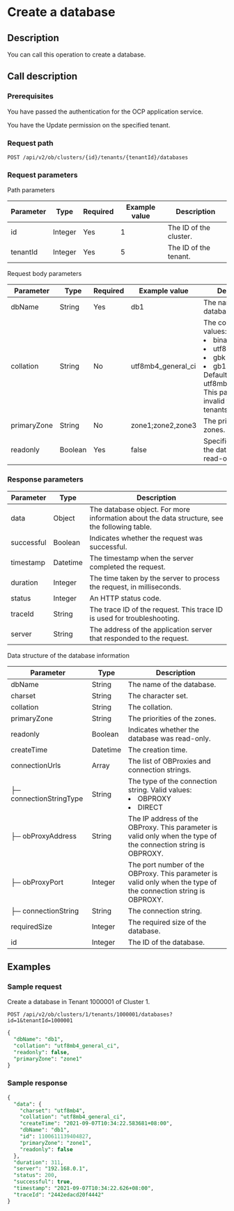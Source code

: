 Create a database
======================================



Description
--------------------------------

You can call this operation to create a database.

Call description
-------------------------------------

### Prerequisites

You have passed the authentication for the OCP application service.

You have the Update permission on the specified tenant.

### Request path

`POST /api/v2/ob/clusters/{id}/tenants/{tenantId}/databases`

### Request parameters

Path parameters


| Parameter |  Type   | Required | Example value |      Description       |
|-----------|---------|----------|---------------|------------------------|
| id        | Integer | Yes      | 1             | The ID of the cluster. |
| tenantId  | Integer | Yes      | 5             | The ID of the tenant.  |



Request body parameters


|  Parameter  |  Type   | Required |   Example value    |                                                                                                                                                                                                                                                                              Description                                                                                                                                                                                                                                                                               |
|-------------|---------|----------|--------------------|------------------------------------------------------------------------------------------------------------------------------------------------------------------------------------------------------------------------------------------------------------------------------------------------------------------------------------------------------------------------------------------------------------------------------------------------------------------------------------------------------------------------------------------------------------------------|
| dbName      | String  | Yes      | db1                | The name of the database.                                                                                                                                                                                                                                                                                                                                                                                                                                                                                                                                              |
| collation   | String  | No       | utf8mb4_general_ci | The collation. Valid values: <li> binary   </li><li> utf8mb4    </li><li> gbk   </li><li> gb18030    </li> Default value: utf8mb4_general_ci. This parameter is invalid for Oracle tenants. |
| primaryZone | String  | No       | zone1;zone2,zone3  | The priorities of the zones.                                                                                                                                                                                                                                                                                                                                                                                                                                                                                                                                           |
| readonly    | Boolean | Yes      | false              | Specifies whether the database is read-only.                                                                                                                                                                                                                                                                                                                                                                                                                                                                                                                           |



### Response parameters



| Parameter  |   Type   |                                         Description                                          |
|------------|----------|----------------------------------------------------------------------------------------------|
| data       | Object   | The database object. For more information about the data structure, see the following table. |
| successful | Boolean  | Indicates whether the request was successful.                                                |
| timestamp  | Datetime | The timestamp when the server completed the request.                                         |
| duration   | Integer  | The time taken by the server to process the request, in milliseconds.                        |
| status     | Integer  | An HTTP status code.                                                                         |
| traceId    | String   | The trace ID of the request. This trace ID is used for troubleshooting.                      |
| server     | String   | The address of the application server that responded to the request.                         |



Data structure of the database information


|        Parameter        |   Type   |                                                                                 Description                                                                                 |
|-------------------------|----------|-----------------------------------------------------------------------------------------------------------------------------------------------------------------------------|
| dbName                  | String   | The name of the database.                                                                                                                                                   |
| charset                 | String   | The character set.                                                                                                                                                          |
| collation               | String   | The collation.                                                                                                                                                              |
| primaryZone             | String   | The priorities of the zones.                                                                                                                                                |
| readonly                | Boolean  | Indicates whether the database was read-only.                                                                                                                               |
| createTime              | Datetime | The creation time.                                                                                                                                                          |
| connectionUrls          | Array    | The list of OBProxies and connection strings.                                                                                                                               |
| ├─ connectionStringType | String   | The type of the connection string. Valid values: <li> OBPROXY   </li><li> DIRECT</li>    |
| ├─ obProxyAddress       | String   | The IP address of the OBProxy. This parameter is valid only when the type of the connection string is OBPROXY.                                              |
| ├─ obProxyPort          | Integer  | The port number of the OBProxy. This parameter is valid only when the type of the connection string is OBPROXY.                                             |
| ├─ connectionString     | String   | The connection string.                                                                                                                                                      |
| requiredSize            | Integer  | The required size of the database.                                                                                                                                          |
| id                      | Integer  | The ID of the database.                                                                                                                                                     |



Examples
-----------------------------

### Sample request

Create a database in Tenant 1000001 of Cluster 1.

`POST /api/v2/ob/clusters/1/tenants/1000001/databases?id=1&tenantId=1000001`

```sql
{
  "dbName": "db1",
  "collation": "utf8mb4_general_ci",
  "readonly": false,
  "primaryZone": "zone1"
}
```





### Sample response

```sql
{
  "data": {
    "charset": "utf8mb4",
    "collation": "utf8mb4_general_ci",
    "createTime": "2021-09-07T10:34:22.583681+08:00",
    "dbName": "db1",
    "id": 1100611139404827,
    "primaryZone": "zone1",
    "readonly": false
  },
  "duration": 311,
  "server": "192.168.0.1",
  "status": 200,
  "successful": true,
  "timestamp": "2021-09-07T10:34:22.626+08:00",
  "traceId": "2442edacd20f4442"
}
```
